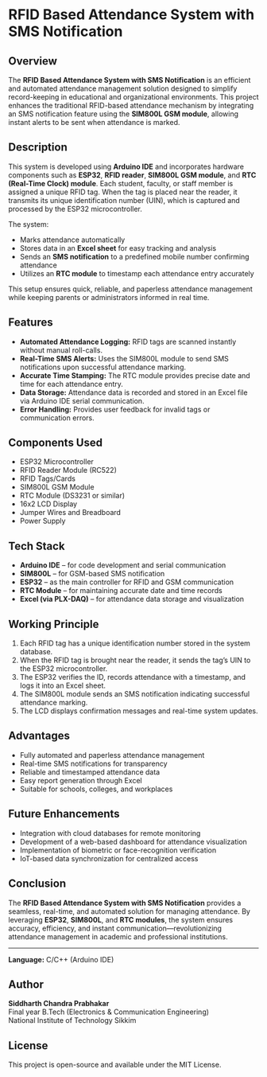 # RFID Based Attendance System with SMS Notification

## Overview

The **RFID Based Attendance System with SMS Notification** is an efficient and automated attendance management solution designed to simplify record-keeping in educational and organizational environments. This project enhances the traditional RFID-based attendance mechanism by integrating an SMS notification feature using the **SIM800L GSM module**, allowing instant alerts to be sent when attendance is marked.

## Description

This system is developed using **Arduino IDE** and incorporates hardware components such as **ESP32**, **RFID reader**, **SIM800L GSM module**, and **RTC (Real-Time Clock) module**. Each student, faculty, or staff member is assigned a unique RFID tag. When the tag is placed near the reader, it transmits its unique identification number (UIN), which is captured and processed by the ESP32 microcontroller.

The system:

* Marks attendance automatically
* Stores data in an **Excel sheet** for easy tracking and analysis
* Sends an **SMS notification** to a predefined mobile number confirming attendance
* Utilizes an **RTC module** to timestamp each attendance entry accurately

This setup ensures quick, reliable, and paperless attendance management while keeping parents or administrators informed in real time.

## Features

* **Automated Attendance Logging:** RFID tags are scanned instantly without manual roll-calls.
* **Real-Time SMS Alerts:** Uses the SIM800L module to send SMS notifications upon successful attendance marking.
* **Accurate Time Stamping:** The RTC module provides precise date and time for each attendance entry.
* **Data Storage:** Attendance data is recorded and stored in an Excel file via Arduino IDE serial communication.
* **Error Handling:** Provides user feedback for invalid tags or communication errors.

## Components Used

* ESP32 Microcontroller
* RFID Reader Module (RC522)
* RFID Tags/Cards
* SIM800L GSM Module
* RTC Module (DS3231 or similar)
* 16x2 LCD Display
* Jumper Wires and Breadboard
* Power Supply

## Tech Stack

* **Arduino IDE** – for code development and serial communication
* **SIM800L** – for GSM-based SMS notification
* **ESP32** – as the main controller for RFID and GSM communication
* **RTC Module** – for maintaining accurate date and time records
* **Excel (via PLX-DAQ)** – for attendance data storage and visualization

## Working Principle

1. Each RFID tag has a unique identification number stored in the system database.
2. When the RFID tag is brought near the reader, it sends the tag’s UIN to the ESP32 microcontroller.
3. The ESP32 verifies the ID, records attendance with a timestamp, and logs it into an Excel sheet.
4. The SIM800L module sends an SMS notification indicating successful attendance marking.
5. The LCD displays confirmation messages and real-time system updates.

## Advantages

* Fully automated and paperless attendance management
* Real-time SMS notifications for transparency
* Reliable and timestamped attendance data
* Easy report generation through Excel
* Suitable for schools, colleges, and workplaces

## Future Enhancements

* Integration with cloud databases for remote monitoring
* Development of a web-based dashboard for attendance visualization
* Implementation of biometric or face-recognition verification
* IoT-based data synchronization for centralized access

## Conclusion

The **RFID Based Attendance System with SMS Notification** provides a seamless, real-time, and automated solution for managing attendance. By leveraging **ESP32**, **SIM800L**, and **RTC modules**, the system ensures accuracy, efficiency, and instant communication—revolutionizing attendance management in academic and professional institutions.

---

**Language:** C/C++ (Arduino IDE)
## Author

**Siddharth Chandra Prabhakar**<br> 
Final year B.Tech (Electronics & Communication Engineering) <br>
National Institute of Technology Sikkim

## License

This project is open-source and available under the MIT License.

